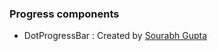 ### Progress components

- DotProgressBar : Created by [Sourabh Gupta](https://github.com/sourabhgupta811/)